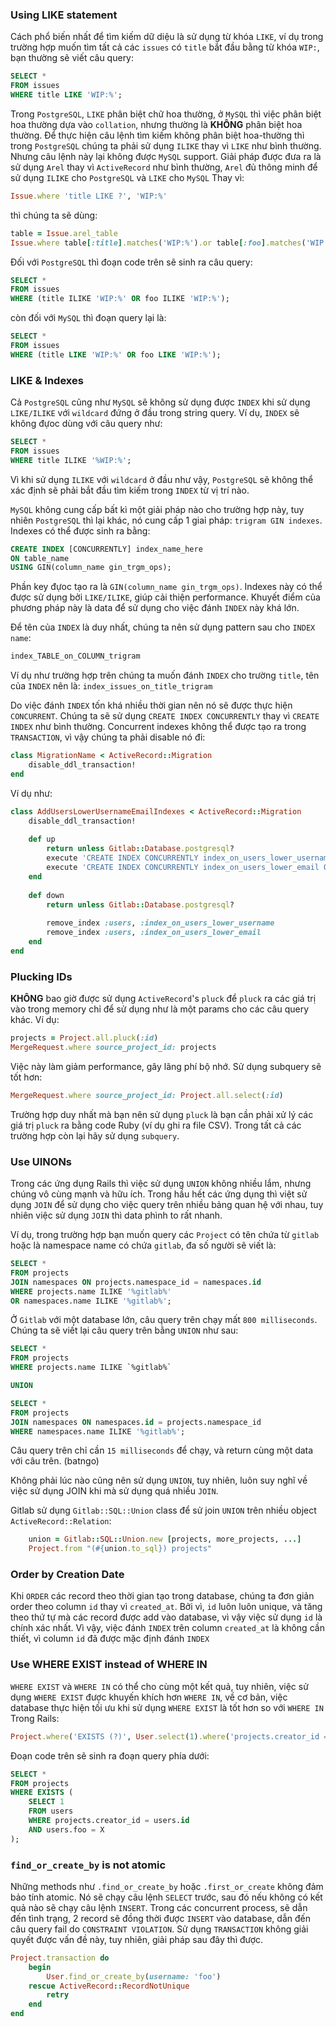 ### Using LIKE statement
Cách phổ biến nhất để tìm kiếm dữ diệu là sử dụng từ khóa `LIKE`, ví dụ trong trường hợp muốn tìm tất cả các `issues` có `title` bắt đầu bằng từ khóa `WIP:`, bạn thường sẽ viết câu query:
```sql
SELECT *
FROM issues
WHERE title LIKE 'WIP:%';
```
Trong `PostgreSQL`, `LIKE` phân biệt chữ hoa thường, ở `MySQL` thì việc phân biệt hoa thường dựa vào `collation`, nhưng thường là **KHÔNG** phân biệt hoa thường. Để thực hiện câu lệnh tìm kiếm không phân biệt hoa-thường thì trong `PostgreSQL` chúng ta phải sử dụng `ILIKE` thay vì `LIKE` như bình thường. Nhưng câu lệnh này lại không được `MySQL` support.
Giải pháp được đưa ra là sử dụng `Arel` thay vì `ActiveRecord` như bình thường, `Arel` đủ thông minh để sử dụng `ILIKE` cho `PostgreSQL` và `LIKE` cho `MySQL`
Thay vì: 
```ruby
Issue.where 'title LIKE ?', 'WIP:%'
```
thì chúng ta sẽ dùng:
```ruby
table = Issue.arel_table
Issue.where table[:title].matches('WIP:%').or table[:foo].matches('WIP:%')
```
Đối với `PostgreSQL` thì đoạn code trên sẽ sinh ra câu query:
```sql
SELECT *
FROM issues
WHERE (title ILIKE 'WIP:%' OR foo ILIKE 'WIP:%');
```
còn đối với `MySQL` thì đoạn query lại là:
```sql
SELECT *
FROM issues
WHERE (title LIKE 'WIP:%' OR foo LIKE 'WIP:%');
```

### LIKE & Indexes
Cả `PostgreSQL` cũng như `MySQL` sẽ không sử dụng được `INDEX` khi sử dụng `LIKE/ILIKE` với `wildcard` đứng ở đầu trong string query. Ví dụ, `INDEX` sẽ không đựoc dùng với câu query như:
```sql
SELECT *
FROM issues
WHERE title ILIKE '%WIP:%';
```
Vì khi sử dụng `ILIKE` với `wildcard` ở đầu như vậy, `PostgreSQL` sẽ không thể xác định sẽ phải bắt đầu tìm kiếm trong `INDEX` từ vị trí nào.

`MySQL` không cung cấp bất kì một giải pháp nào cho trường hợp này, tuy nhiên `PostgreSQL` thì lại khác, nó cung cấp 1 giaỉ pháp: `trigram GIN indexes`. Indexes có thể được sinh ra bằng:
```sql
CREATE INDEX [CONCURRENTLY] index_name_here
ON table_name
USING GIN(column_name gin_trgm_ops);
```
Phần key đựoc tạo ra là `GIN(column_name gin_trgm_ops)`. Indexes này có thể được sử dụng bởi `LIKE/ILIKE`, giúp cải thiện performance.
Khuyết điểm của phương pháp này là data để sử dụng cho việc đánh `INDEX` này khá lớn. 

Để tên của `INDEX` là duy nhất, chúng ta nên sử dụng pattern sau cho `INDEX name`:
```sql
index_TABLE_on_COLUMN_trigram
```
Ví dụ như trường hợp trên chúng ta muốn đánh `INDEX` cho trường `title`, tên của `INDEX` nên là: `index_issues_on_title_trigram`

Do việc đánh `INDEX` tốn khá nhiều thời gian nên nó sẽ được thực hiện `CONCURRENT`. Chúng ta sẽ sử dụng `CREATE INDEX CONCURRENTLY` thay vì `CREATE INDEX` như bình thường. 
Concurrent indexes không thể được tạo ra trong `TRANSACTION`, vì vậy chúng ta phải disable nó đi:
```ruby
class MigrationName < ActiveRecord::Migration
    disable_ddl_transaction!
end
```

Ví dụ như:
```ruby
class AddUsersLowerUsernameEmailIndexes < ActiveRecord::Migration
    disable_ddl_transaction!
    
    def up
        return unless Gitlab::Database.postgresql?
        execute 'CREATE INDEX CONCURRENTLY index_on_users_lower_username ON users (LOWER(username));'
        execute 'CREATE INDEX CONCURRENTLY index_on_users_lower_email ON users (LOWER(email));'
    end
    
    def down
        return unless Gitlab::Database.postgresql?
        
        remove_index :users, :index_on_users_lower_username
        remove_index :users, :index_on_users_lower_email
    end
end
```

### Plucking IDs

**KHÔNG** bao giờ được sử dụng `ActiveRecord`'s `pluck` để `pluck` ra các giá trị vào trong memory chỉ để sử dụng như là một params cho các câu query khác. Ví dụ:
```ruby
projects = Project.all.pluck(:id)
MergeRequest.where source_project_id: projects
```
Việc này làm giảm performance, gây lãng phí bộ nhớ.
Sử dụng subquery sẽ tốt hơn:
```ruby
MergeRequest.where source_project_id: Project.all.select(:id)
```
Trường hợp duy nhất mà bạn nên sử dụng `pluck` là bạn cần phải xử lý các giá trị `pluck` ra bằng code Ruby (ví dụ ghi ra file CSV). Trong tất cả các trường hợp còn lại hãy sử dụng `subquery`.

### Use UINONs
Trong các ứng dụng Rails thì việc sử dụng `UNION` không nhiều lắm, nhưng chúng vô cùng mạnh và hữu ích. Trong hầu hết các ứng dụng thì việt sử dụng `JOIN` để sử dụng cho việc query trên nhiều bảng quan hệ với nhau, tuy nhiên việc sử dụng `JOIN` thì data phình to rất nhanh.

Ví dụ, trong trường hợp bạn muốn query các `Project` có tên chứa từ `gitlab` hoặc là namespace name có chứa `gitlab`, đa số người sẽ viết là:
```SQL
SELECT *
FROM projects 
JOIN namespaces ON projects.namespace_id = namespaces.id
WHERE projects.name ILIKE '%gitlab%'
OR namespaces.name ILIKE '%gitlab%';
```
Ở `Gitlab` với một database lớn, câu query trên chạy mất `800 milliseconds`. Chúng ta sẽ viết lại câu query trên bằng `UNION` như sau:
```sql
SELECT *
FROM projects 
WHERE projects.name ILIKE `%gitlab%`

UNION

SELECT *
FROM projects
JOIN namespaces ON namespaces.id = projects.namespace_id
WHERE namespaces.name ILIKE '%gitlab%';
```

Câu query trên chỉ cần `15 milliseconds` để chạy, và return cùng một data với câu trên. (batngo)

Không phải lúc nào cũng nên sử dụng `UNION`, tuy nhiên, luôn suy nghĩ về việc sử dụng JOIN khi mà sử dụng quá nhiều `JOIN`.

Gitlab sử dụng `Gitlab::SQL::Union` class để sử join `UNION` trên nhiều object `ActiveRecord::Relation`:
```ruby
    union = Gitlab::SQL::Union.new [projects, more_projects, ...]
    Project.from "(#{union.to_sql}) projects"
```

### Order by Creation Date
Khi `ORDER` các record theo thời gian tạo trong database, chúng ta đơn giản order theo column `id` thay vì `created_at`.
Bởi vì, `id` luôn luôn unique, và tăng theo thứ tự mà các record được add vào database, vì vậy việc sử dụng `id` là chính xác nhất. Vì vậy, việc đánh `INDEX` trên column `created_at` là không cần thiết, vì column `id` đã được mặc định đánh `INDEX`

### Use WHERE EXIST instead of WHERE IN
`WHERE EXIST` và `WHERE IN` có thể cho cùng một kết quả, tuy nhiên, việc sử dụng `WHERE EXIST` được khuyến khích hơn `WHERE IN`, về cơ bản, việc database thực hiện tối ưu khi sử dụng `WHERE EXIST` là tốt hơn so với `WHERE IN`
Trong Rails:
```ruby
Project.where('EXISTS (?)', User.select(1).where('projects.creator_id = users.id AND users.foo = X'))
```
Đoạn code trên sẽ sinh ra đoạn query phía dưới:
```sql
SELECT *
FROM projects
WHERE EXISTS (
    SELECT 1
    FROM users
    WHERE projects.creator_id = users.id
    AND users.foo = X
);
```

### `find_or_create_by` is not atomic
Những methods như `.find_or_create_by` hoặc `.first_or_create` không đảm bảo tính atomic. Nó sẽ chạy câu lệnh `SELECT` trước, sau đó nếu không có kết quả nào sẽ chạy câu lệnh `INSERT`. Trong các concurrent process, sẽ dẫn đến tình trạng, 2 record sẽ đồng thời được `INSERT` vào database, dẫn đến câu query fail do `CONSTRAINT VIOLATION`.
Sử dụng `TRANSACTION` không giải quyết được vấn đề này, tuy nhiên, giải pháp sau đây thì được.
```ruby
Project.transaction do
    begin
        User.find_or_create_by(username: 'foo')
    rescue ActiveRecord::RecordNotUnique
        retry
    end     
end
```